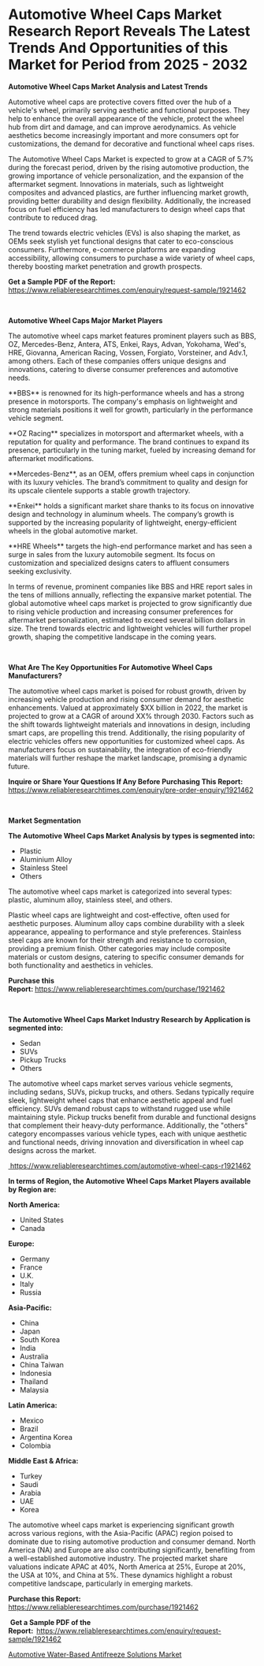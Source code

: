 <p><h1>Automotive Wheel Caps Market Research Report Reveals The Latest Trends And Opportunities of this Market for Period from 2025 - 2032</h1></p><p><strong>Automotive Wheel Caps Market Analysis and Latest Trends</strong></p>
<p><p>Automotive wheel caps are protective covers fitted over the hub of a vehicle's wheel, primarily serving aesthetic and functional purposes. They help to enhance the overall appearance of the vehicle, protect the wheel hub from dirt and damage, and can improve aerodynamics. As vehicle aesthetics become increasingly important and more consumers opt for customizations, the demand for decorative and functional wheel caps rises.</p><p>The Automotive Wheel Caps Market is expected to grow at a CAGR of 5.7% during the forecast period, driven by the rising automotive production, the growing importance of vehicle personalization, and the expansion of the aftermarket segment. Innovations in materials, such as lightweight composites and advanced plastics, are further influencing market growth, providing better durability and design flexibility. Additionally, the increased focus on fuel efficiency has led manufacturers to design wheel caps that contribute to reduced drag.</p><p>The trend towards electric vehicles (EVs) is also shaping the market, as OEMs seek stylish yet functional designs that cater to eco-conscious consumers. Furthermore, e-commerce platforms are expanding accessibility, allowing consumers to purchase a wide variety of wheel caps, thereby boosting market penetration and growth prospects.</p></p>
<p><strong>Get a Sample PDF of the Report:&nbsp;</strong> <a href="https://www.reliableresearchtimes.com/enquiry/request-sample/1921462?utm_campaign=2233&utm_medium=2&utm_source=Github&utm_content=ia&utm_term=31032025&utm_id=automotive-wheel-caps">https://www.reliableresearchtimes.com/enquiry/request-sample/1921462</a></p>
<p>&nbsp;</p>
<p><strong>Automotive Wheel Caps Major Market Players</strong></p>
<p><p>The automotive wheel caps market features prominent players such as BBS, OZ, Mercedes-Benz, Antera, ATS, Enkei, Rays, Advan, Yokohama, Wed's, HRE, Giovanna, American Racing, Vossen, Forgiato, Vorsteiner, and Adv.1, among others. Each of these companies offers unique designs and innovations, catering to diverse consumer preferences and automotive needs.</p><p>**BBS** is renowned for its high-performance wheels and has a strong presence in motorsports. The company's emphasis on lightweight and strong materials positions it well for growth, particularly in the performance vehicle segment. </p><p>**OZ Racing** specializes in motorsport and aftermarket wheels, with a reputation for quality and performance. The brand continues to expand its presence, particularly in the tuning market, fueled by increasing demand for aftermarket modifications.</p><p>**Mercedes-Benz**, as an OEM, offers premium wheel caps in conjunction with its luxury vehicles. The brand’s commitment to quality and design for its upscale clientele supports a stable growth trajectory.</p><p>**Enkei** holds a significant market share thanks to its focus on innovative design and technology in aluminum wheels. The company’s growth is supported by the increasing popularity of lightweight, energy-efficient wheels in the global automotive market.</p><p>**HRE Wheels** targets the high-end performance market and has seen a surge in sales from the luxury automobile segment. Its focus on customization and specialized designs caters to affluent consumers seeking exclusivity.</p><p>In terms of revenue, prominent companies like BBS and HRE report sales in the tens of millions annually, reflecting the expansive market potential. The global automotive wheel caps market is projected to grow significantly due to rising vehicle production and increasing consumer preferences for aftermarket personalization, estimated to exceed several billion dollars in size. The trend towards electric and lightweight vehicles will further propel growth, shaping the competitive landscape in the coming years.</p></p>
<p>&nbsp;</p>
<p><strong>What Are The Key Opportunities For Automotive Wheel Caps Manufacturers?</strong></p>
<p><p>The automotive wheel caps market is poised for robust growth, driven by increasing vehicle production and rising consumer demand for aesthetic enhancements. Valued at approximately $XX billion in 2022, the market is projected to grow at a CAGR of around XX% through 2030. Factors such as the shift towards lightweight materials and innovations in design, including smart caps, are propelling this trend. Additionally, the rising popularity of electric vehicles offers new opportunities for customized wheel caps. As manufacturers focus on sustainability, the integration of eco-friendly materials will further reshape the market landscape, promising a dynamic future.</p></p>
<p><strong>Inquire or Share Your Questions If Any Before Purchasing This Report:</strong> <a href="https://www.reliableresearchtimes.com/enquiry/pre-order-enquiry/1921462?utm_campaign=2233&utm_medium=2&utm_source=Github&utm_content=ia&utm_term=31032025&utm_id=automotive-wheel-caps">https://www.reliableresearchtimes.com/enquiry/pre-order-enquiry/1921462</a></p>
<p>&nbsp;</p>
<p><strong>Market Segmentation</strong></p>
<p><strong>The Automotive Wheel Caps Market Analysis by types is segmented into:</strong></p>
<p><ul><li>Plastic</li><li>Aluminium Alloy</li><li>Stainless Steel</li><li>Others</li></ul></p>
<p><p>The automotive wheel caps market is categorized into several types: plastic, aluminum alloy, stainless steel, and others. </p><p>Plastic wheel caps are lightweight and cost-effective, often used for aesthetic purposes. Aluminum alloy caps combine durability with a sleek appearance, appealing to performance and style preferences. Stainless steel caps are known for their strength and resistance to corrosion, providing a premium finish. Other categories may include composite materials or custom designs, catering to specific consumer demands for both functionality and aesthetics in vehicles.</p></p>
<p><strong>Purchase this Report:&nbsp;</strong><a href="https://www.reliableresearchtimes.com/purchase/1921462?utm_campaign=2233&utm_medium=2&utm_source=Github&utm_content=ia&utm_term=31032025&utm_id=automotive-wheel-caps">https://www.reliableresearchtimes.com/purchase/1921462</a></p>
<p>&nbsp;</p>
<p><strong>The Automotive Wheel Caps Market Industry Research by Application is segmented into:</strong></p>
<p><ul><li>Sedan</li><li>SUVs</li><li>Pickup Trucks</li><li>Others</li></ul></p>
<p><p>The automotive wheel caps market serves various vehicle segments, including sedans, SUVs, pickup trucks, and others. Sedans typically require sleek, lightweight wheel caps that enhance aesthetic appeal and fuel efficiency. SUVs demand robust caps to withstand rugged use while maintaining style. Pickup trucks benefit from durable and functional designs that complement their heavy-duty performance. Additionally, the "others" category encompasses various vehicle types, each with unique aesthetic and functional needs, driving innovation and diversification in wheel cap designs across the market.</p></p>
<p><a href="https://www.reliableresearchtimes.com/automotive-wheel-caps-r1921462?utm_campaign=2233&utm_medium=2&utm_source=Github&utm_content=ia&utm_term=31032025&utm_id=automotive-wheel-caps">&nbsp;https://www.reliableresearchtimes.com/automotive-wheel-caps-r1921462</a></p>
<p><strong>In terms of Region, the Automotive Wheel Caps Market Players available by Region are:</strong></p>
<p>
    <p> <strong> North America: </strong>
        <ul>
            <li>United States</li>
            <li>Canada</li>
        </ul>
        </p> 
    <p> <strong> Europe: </strong>
        <ul>
            <li>Germany</li>
            <li>France</li>
            <li>U.K.</li>
            <li>Italy</li>
            <li>Russia</li>
        </ul>
        </p> 
    <p> <strong> Asia-Pacific: </strong>
        <ul>
            <li>China</li>
            <li>Japan</li>
            <li>South Korea</li>
            <li>India</li>
            <li>Australia</li>
            <li>China Taiwan</li>
            <li>Indonesia</li>
            <li>Thailand</li>
            <li>Malaysia</li>
        </ul>
        </p> 
    <p> <strong> Latin America: </strong>
        <ul>
            <li>Mexico</li>
            <li>Brazil</li>
            <li>Argentina Korea</li>
            <li>Colombia</li>
        </ul>
        </p> 
    <p> <strong> Middle East & Africa: </strong>
        <ul>
            <li>Turkey</li>
            <li>Saudi</li>
            <li>Arabia</li>
            <li>UAE</li>
            <li>Korea</li>
        </ul>
    </p>
    </p>
<p><p>The automotive wheel caps market is experiencing significant growth across various regions, with the Asia-Pacific (APAC) region poised to dominate due to rising automotive production and consumer demand. North America (NA) and Europe are also contributing significantly, benefiting from a well-established automotive industry. The projected market share valuations indicate APAC at 40%, North America at 25%, Europe at 20%, the USA at 10%, and China at 5%. These dynamics highlight a robust competitive landscape, particularly in emerging markets.</p></p>
<p><strong>Purchase this Report: </strong><a href="https://www.reliableresearchtimes.com/purchase/1921462?utm_campaign=2233&utm_medium=2&utm_source=Github&utm_content=ia&utm_term=31032025&utm_id=automotive-wheel-caps">https://www.reliableresearchtimes.com/purchase/1921462</a></p>
<p>&nbsp;<strong>Get a Sample PDF of the Report:&nbsp;&nbsp;</strong><a href="https://www.reliableresearchtimes.com/enquiry/request-sample/1921462?utm_campaign=2233&utm_medium=2&utm_source=Github&utm_content=ia&utm_term=31032025&utm_id=automotive-wheel-caps">https://www.reliableresearchtimes.com/enquiry/request-sample/1921462</a></p>
<p><strong></strong></p>
<p><p><a href="https://github.com/NarcisoFerry/Market-Research-Report-List-2/blob/main/automotive-water-based-antifreeze-solutions-market.md?utm_campaign=2233&utm_medium=2&utm_source=Github&utm_content=ia&utm_term=31032025&utm_id=automotive-wheel-caps">Automotive Water-Based Antifreeze Solutions Market</a></p></p>